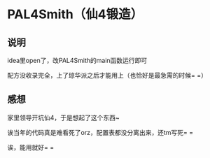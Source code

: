 # PAL4Smith（仙4锻造）

## 说明

idea里open了，改PAL4Smith的main函数运行即可

配方没收录完全，上了琼华派之后才能用上（也恰好是最急需的时候= =）

## 感想

家里领导开坑仙4，于是想起了这个东西~

诶当年的代码真是难看死了orz，配置表都没分离出来，还tm写死= =

诶，能用就好= =